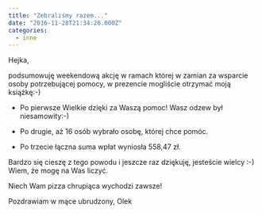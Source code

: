 ```yaml
---
title: "Zebraliśmy razem..."
date: "2016-11-28T21:34:26.000Z"
categories: 
  - inne
---
```


Hejka,

podsumowuję weekendową akcję w ramach której w zamian za wsparcie osoby potrzebującej pomocy, w prezencie mogliście otrzymać moją książkę:-)

- Po pierwsze Wielkie dzięki za Waszą pomoc! Wasz odzew był niesamowity:-)

- Po drugie, aż 16 osób wybrało osobę, której chce pomóc.

- Po trzecie łączna suma wpłat wyniosła 558,47 zł.

Bardzo się cieszę z tego powodu i jeszcze raz dziękuję, jesteście wielcy :-) Wiem, że mogę na Was liczyć.

Niech Wam pizza chrupiąca wychodzi zawsze!

Pozdrawiam w mące ubrudzony, Olek
